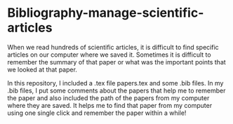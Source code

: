 # Bibliography-manage-scientific-articles
When we read hundreds of scientific articles, it is difficult to find specific articles on our computer where we saved it. Sometimes it is difficult to remember the summary of that paper or what was the important points that we looked at that paper. 

In this repository, I included a .tex file papers.tex and some .bib files. In my .bib files, I put some comments about the papers that help me to remember the paper and also included the path of the papers from my computer where they are saved. It helps me to find that paper from my computer using one single click and remember the paper within a while!
